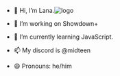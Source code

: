 - 👋 Hi, I’m Lana.![logo](https://github.com/lanadex/lanadex/assets/156386094/520d66d8-e02a-4647-94bd-dc8a50bb17e0)

- 👀 I’m working on Showdown+
- 🌱 I’m currently learning JavaScript.
- 📫 My discord is @midteen
- 😄 Pronouns: he/him
